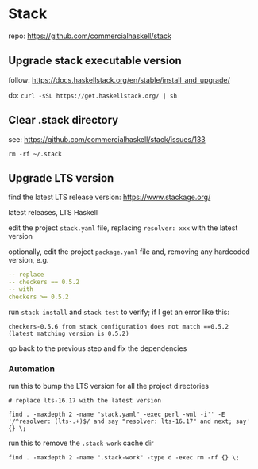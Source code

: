 # Stack

repo: <https://github.com/commercialhaskell/stack>

## Upgrade stack executable version

follow: <https://docs.haskellstack.org/en/stable/install_and_upgrade/>

do: `curl -sSL https://get.haskellstack.org/ | sh`

## Clear .stack directory

see: <https://github.com/commercialhaskell/stack/issues/133>

`rm -rf ~/.stack`

## Upgrade LTS version

find the latest LTS release version: <https://www.stackage.org/>

latest releases, LTS Haskell

edit the project `stack.yaml` file, replacing `resolver: xxx`
with the latest version

optionally, edit the project `package.yaml` file and, removing
any hardcoded version, e.g.

```yaml
-- replace
-- checkers == 0.5.2
-- with
checkers >= 0.5.2
```

run `stack install` and `stack test` to verify; if I get an
error like this:

```text
checkers-0.5.6 from stack configuration does not match ==0.5.2  (latest matching version is 0.5.2)
```

go back to the previous step and fix the dependencies

### Automation

run this to bump the LTS version for all the project directories

```shell
# replace lts-16.17 with the latest version

find . -maxdepth 2 -name "stack.yaml" -exec perl -wnl -i'' -E '/^resolver: (lts-.+)$/ and say "resolver: lts-16.17" and next; say' {} \;
```

run this to remove the `.stack-work` cache dir

```shell
find . -maxdepth 2 -name ".stack-work" -type d -exec rm -rf {} \;
```
